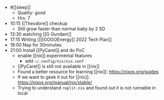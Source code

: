 - #[[sleep]]
    - Quality: good
    - Hrs: 7
- 10:15 [[Theodore]] checkup
    - Still grow faster than normal baby by 2 SD
- 13:30 watching [[G Gundam]]
- 17:15 Writing [[[[GOGOEnergy]] 2022 Tech Plan]]
- 18:00 Nap for 30minutes
- 21:00 Install [[PyCaret]] and do PoC
    - enable [[nix]] experimental features
        - add `~/.config/nix/nix.conf`
    - [[PyCaret]] is still not available in [[nix]]
    - Found a better resource for learning [[nix]]: https://nixos.org/guides
    - If we want to geek it out for [[nix]]: https://nixos.org/manual/nix/stable/
    - Trying to understand `replit.nix` and found out it is not runnable in local
